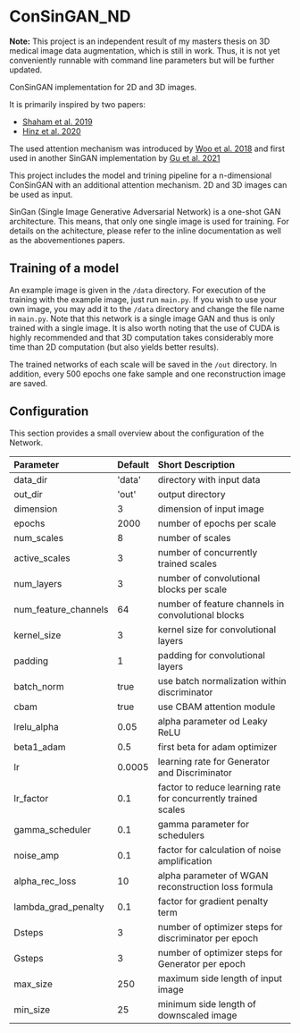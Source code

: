 # ConSinGAN_ND

**Note:** This project is an independent result of my masters thesis on 3D medical image data augmentation, which is still in work. Thus, it is not yet conveniently runnable with command line parameters but will be further updated. 

ConSinGAN implementation for 2D and 3D images.

It is primarily inspired by two papers:
- [Shaham et al. 2019](https://ieeexplore.ieee.org/document/9008787/)
- [Hinz et al. 2020](https://arxiv.org/abs/2003.11512)

The used attention mechanism was introduced by [Woo et al. 2018](https://link.springer.com/chapter/10.1007/978-3-030-01234-2_1) and first used in another SinGAN implementation by [Gu et al. 2021](https://www.mdpi.com/2072-4292/13/9/1713)

This project includes the model and trining pipeline for a n-dimensional ConSinGAN with an additional attention mechanism. 2D and 3D images can be used as input.

SinGan (Single Image Generative Adversarial Network) is a one-shot GAN architecture. This means, that only one single image is used for training. For details on the achitecture, please refer to the inline documentation as well as the abovementiones papers.

## Training of a model

An example image is given in the `/data` directory. For execution of the training with the example image, just run `main.py`. If you wish to use your own image, you may add it to the `/data` directory and change the file name in `main.py`. Note that this network is a single image GAN and thus is only trained with a single image. It is also worth noting that the use of CUDA is highly recommended and that 3D computation takes considerably more time than 2D computation (but also yields better results).

The trained networks of each scale will be saved in the `/out` directory. In addition, every 500 epochs one fake sample and one reconstruction image are saved.

## Configuration

This section provides a small overview about the configuration of the Network.

| Parameter            | Default  | Short Description |
| :------------------- | :------- | :---------------- |
| data_dir             | 'data'   | directory with input data |
| out_dir              | 'out'    | output directory |
| dimension            | 3        | dimension of input image |
| epochs               | 2000     | number of epochs per scale |
| num_scales           | 8        | number of scales |
| active_scales        | 3        | number of concurrently trained scales |
| num_layers           | 3        | number of convolutional blocks per scale |
| num_feature_channels | 64       | number of feature channels in convolutional blocks |
| kernel_size          | 3        | kernel size for convolutional layers |
| padding              | 1        | padding for convolutional layers |
| batch_norm           | true     | use batch normalization within discriminator |
| cbam                 | true     | use CBAM attention module |
| lrelu_alpha          | 0.05     | alpha parameter od Leaky ReLU |
| beta1_adam           | 0.5      | first beta for adam optimizer |
| lr                   | 0.0005   | learning rate for Generator and Discriminator |
| lr_factor            | 0.1      | factor to reduce learning rate for concurrently trained scales |
| gamma_scheduler      | 0.1      | gamma parameter for schedulers |
| noise_amp            | 0.1      | factor for calculation of noise amplification |
| alpha_rec_loss       | 10       | alpha parameter of WGAN reconstruction loss formula |
| lambda_grad_penalty  | 0.1      | factor for gradient penalty term |
| Dsteps               | 3        | number of optimizer steps for discriminator per epoch |
| Gsteps               | 3        | number of optimizer steps for Generator per epoch |
| max_size             | 250      | maximum side length of input image |
| min_size             | 25       | minimum side length of downscaled image |
